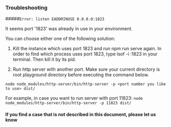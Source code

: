 ### Troubleshooting
#####```Error: listen EADDRINUSE 0.0.0.0:1823```

It seems port '1823' was already in use in your environment.

You can choose either one of the following solution:

1. Kill the instance which uses port 1823 and run npm run serve again.
In order to find which process uses port 1823, type lsof -i :1823 in your terminal.
Then kill it by its pid.

2. Run http server with another port.
Make sure your current directory is root playground directory before executing the command below.

```node node_modules/http-server/bin/http-server -p <port number you like to use> dist/```

For example, in case you want to run server with port 11823:
```node node_modules/http-server/bin/http-server -p 11823 dist/```

#### If you find a case that is not described in this document, please let us know